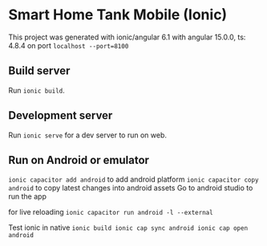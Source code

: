 # Smart Home Tank Mobile (Ionic) 
This project was generated with ionic/angular 6.1 with angular 15.0.0, ts: 4.8.4 on port `localhost --port=8100` 

## Build server 
Run `ionic build`. 

## Development server 
Run `ionic serve` for a dev server to run on web. 

## Run on Android or emulator 
`ionic capacitor add android` to add android platform 
`ionic capacitor copy android` to copy latest changes into android assets
 Go to android studio to run the app 
 
 for live reloading `ionic capacitor run android -l --external`

Test ionic in native 
`
ionic build
ionic cap sync android
ionic cap open android
`
